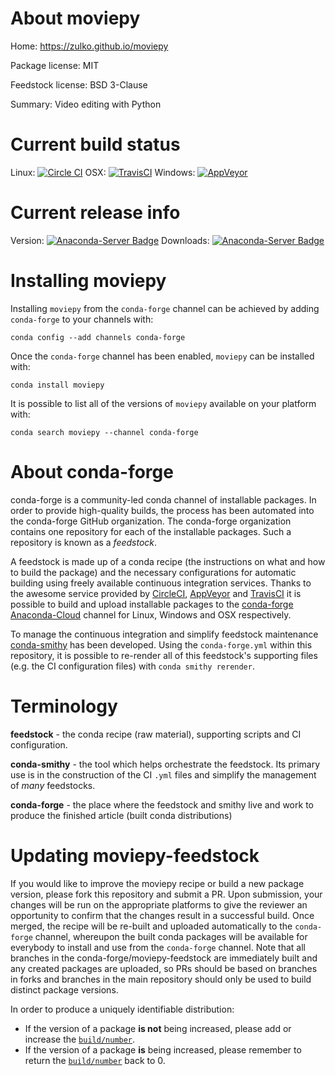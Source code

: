 About moviepy
=============

Home: https://zulko.github.io/moviepy

Package license: MIT

Feedstock license: BSD 3-Clause

Summary: Video editing with Python



Current build status
====================

Linux: [![Circle CI](https://circleci.com/gh/conda-forge/moviepy-feedstock.svg?style=shield)](https://circleci.com/gh/conda-forge/moviepy-feedstock)
OSX: [![TravisCI](https://travis-ci.org/conda-forge/moviepy-feedstock.svg?branch=master)](https://travis-ci.org/conda-forge/moviepy-feedstock)
Windows: [![AppVeyor](https://ci.appveyor.com/api/projects/status/github/conda-forge/moviepy-feedstock?svg=True)](https://ci.appveyor.com/project/conda-forge/moviepy-feedstock/branch/master)

Current release info
====================
Version: [![Anaconda-Server Badge](https://anaconda.org/conda-forge/moviepy/badges/version.svg)](https://anaconda.org/conda-forge/moviepy)
Downloads: [![Anaconda-Server Badge](https://anaconda.org/conda-forge/moviepy/badges/downloads.svg)](https://anaconda.org/conda-forge/moviepy)

Installing moviepy
==================

Installing `moviepy` from the `conda-forge` channel can be achieved by adding `conda-forge` to your channels with:

```
conda config --add channels conda-forge
```

Once the `conda-forge` channel has been enabled, `moviepy` can be installed with:

```
conda install moviepy
```

It is possible to list all of the versions of `moviepy` available on your platform with:

```
conda search moviepy --channel conda-forge
```


About conda-forge
=================

conda-forge is a community-led conda channel of installable packages.
In order to provide high-quality builds, the process has been automated into the
conda-forge GitHub organization. The conda-forge organization contains one repository
for each of the installable packages. Such a repository is known as a *feedstock*.

A feedstock is made up of a conda recipe (the instructions on what and how to build
the package) and the necessary configurations for automatic building using freely
available continuous integration services. Thanks to the awesome service provided by
[CircleCI](https://circleci.com/), [AppVeyor](http://www.appveyor.com/)
and [TravisCI](https://travis-ci.org/) it is possible to build and upload installable
packages to the [conda-forge](https://anaconda.org/conda-forge)
[Anaconda-Cloud](http://docs.anaconda.org/) channel for Linux, Windows and OSX respectively.

To manage the continuous integration and simplify feedstock maintenance
[conda-smithy](http://github.com/conda-forge/conda-smithy) has been developed.
Using the ``conda-forge.yml`` within this repository, it is possible to re-render all of
this feedstock's supporting files (e.g. the CI configuration files) with ``conda smithy rerender``.


Terminology
===========

**feedstock** - the conda recipe (raw material), supporting scripts and CI configuration.

**conda-smithy** - the tool which helps orchestrate the feedstock.
                   Its primary use is in the construction of the CI ``.yml`` files
                   and simplify the management of *many* feedstocks.

**conda-forge** - the place where the feedstock and smithy live and work to
                  produce the finished article (built conda distributions)


Updating moviepy-feedstock
==========================

If you would like to improve the moviepy recipe or build a new
package version, please fork this repository and submit a PR. Upon submission,
your changes will be run on the appropriate platforms to give the reviewer an
opportunity to confirm that the changes result in a successful build. Once
merged, the recipe will be re-built and uploaded automatically to the
`conda-forge` channel, whereupon the built conda packages will be available for
everybody to install and use from the `conda-forge` channel.
Note that all branches in the conda-forge/moviepy-feedstock are
immediately built and any created packages are uploaded, so PRs should be based
on branches in forks and branches in the main repository should only be used to
build distinct package versions.

In order to produce a uniquely identifiable distribution:
 * If the version of a package **is not** being increased, please add or increase
   the [``build/number``](http://conda.pydata.org/docs/building/meta-yaml.html#build-number-and-string).
 * If the version of a package **is** being increased, please remember to return
   the [``build/number``](http://conda.pydata.org/docs/building/meta-yaml.html#build-number-and-string)
   back to 0.
